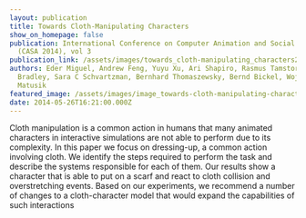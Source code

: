 ```yaml
---
layout: publication
title: Towards Cloth-Manipulating Characters
show_on_homepage: false
publication: International Conference on Computer Animation and Social Agents
  (CASA 2014), vol 3
publication_link: /assets/images/towards_cloth-manipulating_characters20160207-12794-15w5427.pdf
authors: Eder Miguel, Andrew Feng, Yuyu Xu, Ari Shapiro, Rasmus Tamstorf, Derek
  Bradley, Sara C Schvartzman, Bernhard Thomaszewsky, Bernd Bickel, Wojciech
  Matusik
featured_image: /assets/images/image_towards-cloth-manipulating-characters.png
date: 2014-05-26T16:21:00.000Z
---
```

Cloth manipulation is a common action in humans that many animated characters in interactive simulations are not able to perform due to its complexity. In this paper we focus on dressing-up, a common action involving cloth. We identify the steps required to perform the task and describe the systems responsible for each of them. Our results show a character that is able to put on a scarf and react to cloth collision and overstretching events. Based on our experiments, we recommend a number of changes to a cloth-character model that would expand the capabilities of such interactions